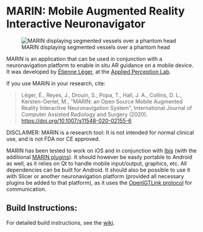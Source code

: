 # MARIN: Mobile Augmented Reality Interactive Neuronavigator  

<figure>
  <img
  src="https://github.com/AppliedPerceptionLab/MARIN/assets/17100565/43fd0dee-5f2f-4210-a970-ab4fc2cbbd10"
  alt="MARIN displaying segmented vessels over a phantom head">
  <figcaption>MARIN displaying segmented vessels over a phantom head</figcaption>
</figure>

MARIN is an application that can be used in conjunction with a neuronavigation platform to enable in situ AR guidance on a mobile device. It was developed by [Étienne Léger](https://ap-lab.ca/people/etienneleger/), at the [Applied Perception Lab](https://ap-lab.ca/).

If you use MARIN in your research, cite: 
> Léger, É., Reyes, J., Drouin, S., Popa, T., Hall, J. A., Collins, D. L., Kersten-Oertel, M., "MARIN: an Open Source Mobile Augmented Reality Interactive Neuronavigation System", International Journal of Computer Assisted Radiology and Surgery (2020). https://doi.org/10.1007/s11548-020-02155-6

DISCLAIMER: MARIN is a research tool: It is not intended for normal clinical use, and is not FDA nor CE approved.

MARIN has been tested to work on iOS and in conjunction with [Ibis](https://github.com/IbisNeuronav/Ibis) (with the additional [MARIN plugins](https://github.com/AppliedPerceptionLab/IbisPluginsExtraMARIN)). It should however be easily portable to Android as well, as it relies on Qt to handle mobile input/output, graphics, etc. All dependencies can be built for Android. It should also be possible to use it with Slicer or another neuronavigation platform (provided all necessary plugins be added to that platform), as it uses the [OpenIGTLink protocol](http://openigtlink.org/) for communication.

## Build Instructions:  

For detailed build instructions, see the [wiki](https://github.com/AppliedPerceptionLab/MARIN/wiki/Build-instructions).
